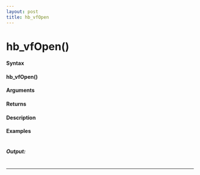 ```yaml
---
layout: post
title: hb_vfOpen
---
```


# hb_vfOpen()


#### Syntax

#### hb_vfOpen()

#### Arguments

#### Returns

#### Description

#### Examples

```

```

##### Output:

```

```

---